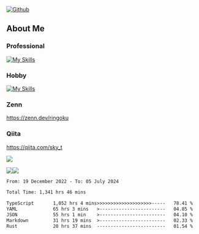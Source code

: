 [![Github](https://img.shields.io/github/followers/skyt-a?label=Follow&style=social)](https://github.com/skyt-a)

## About Me
### Professional
[![My Skills](https://skillicons.dev/icons?i=react,ts,js,nodejs,java,graphql,firebase,githubactions&theme=light)](https://skillicons.dev)
### Hobby
[![My Skills](https://skillicons.dev/icons?i=unity,rust,py&theme=light)](https://skillicons.dev)

### Zenn
https://zenn.dev/ringoku
### Qiita
https://qiita.com/sky_t


![](https://github-profile-summary-cards.vercel.app/api/cards/profile-details?username=skyt-a&theme=default)

![](https://github-profile-summary-cards.vercel.app/api/cards/repos-per-language?username=skyt-a&theme=default)![](https://github-profile-summary-cards.vercel.app/api/cards/stats?username=RinGoku&theme=default)

<!--START_SECTION:waka-->

```txt
From: 19 December 2022 - To: 05 July 2024

Total Time: 1,341 hrs 46 mins

TypeScript       1,052 hrs 4 mins>>>>>>>>>>>>>>>>>>>>-----   78.41 %
YAML             65 hrs 3 mins   >------------------------   04.85 %
JSON             55 hrs 1 min    >------------------------   04.10 %
Markdown         31 hrs 19 mins  >------------------------   02.33 %
Rust             20 hrs 37 mins  -------------------------   01.54 %
```

<!--END_SECTION:waka-->
